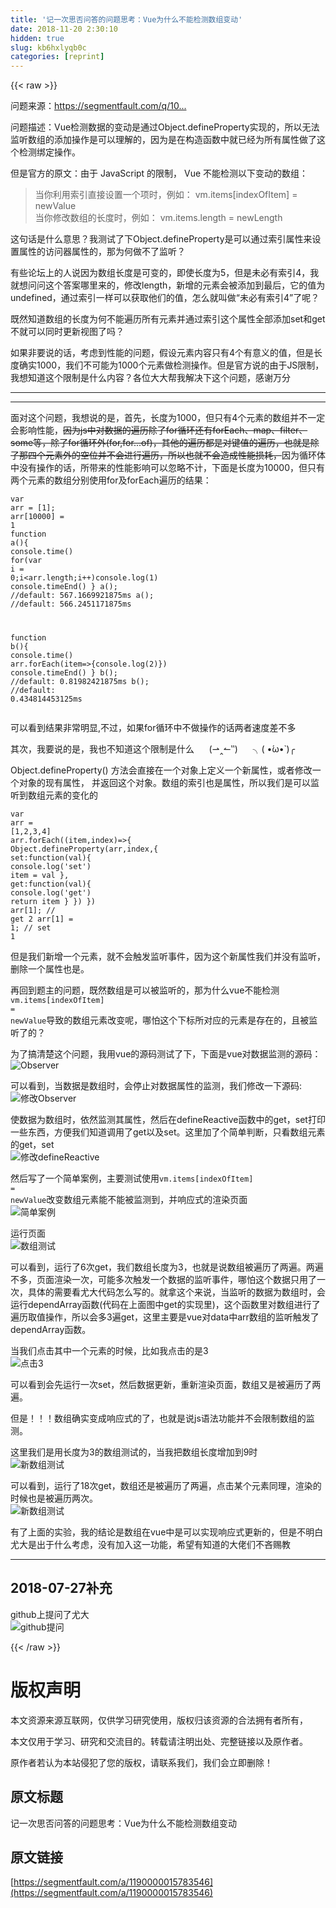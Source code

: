 ```yaml
---
title: '记一次思否问答的问题思考：Vue为什么不能检测数组变动' 
date: 2018-11-20 2:30:10
hidden: true
slug: kb6hxlyqb0c
categories: [reprint]
---
```


{{< raw >}}
<p>&#x95EE;&#x9898;&#x6765;&#x6E90;&#xFF1A;<a href="https://segmentfault.com/q/1010000015780995">https://segmentfault.com/q/10...</a></p><p>&#x95EE;&#x9898;&#x63CF;&#x8FF0;&#xFF1A;Vue&#x68C0;&#x6D4B;&#x6570;&#x636E;&#x7684;&#x53D8;&#x52A8;&#x662F;&#x901A;&#x8FC7;Object.defineProperty&#x5B9E;&#x73B0;&#x7684;&#xFF0C;&#x6240;&#x4EE5;&#x65E0;&#x6CD5;&#x76D1;&#x542C;&#x6570;&#x7EC4;&#x7684;&#x6DFB;&#x52A0;&#x64CD;&#x4F5C;&#x662F;&#x53EF;&#x4EE5;&#x7406;&#x89E3;&#x7684;&#xFF0C;&#x56E0;&#x4E3A;&#x662F;&#x5728;&#x6784;&#x9020;&#x51FD;&#x6570;&#x4E2D;&#x5C31;&#x5DF2;&#x7ECF;&#x4E3A;&#x6240;&#x6709;&#x5C5E;&#x6027;&#x505A;&#x4E86;&#x8FD9;&#x4E2A;&#x68C0;&#x6D4B;&#x7ED1;&#x5B9A;&#x64CD;&#x4F5C;&#x3002;</p><p>&#x4F46;&#x662F;&#x5B98;&#x65B9;&#x7684;&#x539F;&#x6587;&#xFF1A;&#x7531;&#x4E8E; JavaScript &#x7684;&#x9650;&#x5236;&#xFF0C; Vue &#x4E0D;&#x80FD;&#x68C0;&#x6D4B;&#x4EE5;&#x4E0B;&#x53D8;&#x52A8;&#x7684;&#x6570;&#x7EC4;&#xFF1A;</p><blockquote>&#x5F53;&#x4F60;&#x5229;&#x7528;&#x7D22;&#x5F15;&#x76F4;&#x63A5;&#x8BBE;&#x7F6E;&#x4E00;&#x4E2A;&#x9879;&#x65F6;&#xFF0C;&#x4F8B;&#x5982;&#xFF1A; vm.items[indexOfItem] = newValue<br>&#x5F53;&#x4F60;&#x4FEE;&#x6539;&#x6570;&#x7EC4;&#x7684;&#x957F;&#x5EA6;&#x65F6;&#xFF0C;&#x4F8B;&#x5982;&#xFF1A; vm.items.length = newLength</blockquote><p>&#x8FD9;&#x53E5;&#x8BDD;&#x662F;&#x4EC0;&#x4E48;&#x610F;&#x601D;&#xFF1F;&#x6211;&#x6D4B;&#x8BD5;&#x4E86;&#x4E0B;Object.defineProperty&#x662F;&#x53EF;&#x4EE5;&#x901A;&#x8FC7;&#x7D22;&#x5F15;&#x5C5E;&#x6027;&#x6765;&#x8BBE;&#x7F6E;&#x5C5E;&#x6027;&#x7684;&#x8BBF;&#x95EE;&#x5668;&#x5C5E;&#x6027;&#x7684;&#xFF0C;&#x90A3;&#x4E3A;&#x4F55;&#x505A;&#x4E0D;&#x4E86;&#x76D1;&#x542C;&#xFF1F;</p><p>&#x6709;&#x4E9B;&#x8BBA;&#x575B;&#x4E0A;&#x7684;&#x4EBA;&#x8BF4;&#x56E0;&#x4E3A;&#x6570;&#x7EC4;&#x957F;&#x5EA6;&#x662F;&#x53EF;&#x53D8;&#x7684;&#xFF0C;&#x5373;&#x4F7F;&#x957F;&#x5EA6;&#x4E3A;5&#xFF0C;&#x4F46;&#x662F;&#x672A;&#x5FC5;&#x6709;&#x7D22;&#x5F15;4&#xFF0C;&#x6211;&#x5C31;&#x60F3;&#x95EE;&#x95EE;&#x8FD9;&#x4E2A;&#x7B54;&#x6848;&#x54EA;&#x91CC;&#x6765;&#x7684;&#xFF0C;&#x4FEE;&#x6539;length&#xFF0C;&#x65B0;&#x589E;&#x7684;&#x5143;&#x7D20;&#x4F1A;&#x88AB;&#x6DFB;&#x52A0;&#x5230;&#x6700;&#x540E;&#xFF0C;&#x5B83;&#x7684;&#x503C;&#x4E3A;undefined&#xFF0C;&#x901A;&#x8FC7;&#x7D22;&#x5F15;&#x4E00;&#x6837;&#x53EF;&#x4EE5;&#x83B7;&#x53D6;&#x4ED6;&#x4EEC;&#x7684;&#x503C;&#xFF0C;&#x600E;&#x4E48;&#x5C31;&#x53EB;&#x505A;&#x201C;&#x672A;&#x5FC5;&#x6709;&#x7D22;&#x5F15;4&#x201D;&#x4E86;&#x5462;&#xFF1F;</p><p>&#x65E2;&#x7136;&#x77E5;&#x9053;&#x6570;&#x7EC4;&#x7684;&#x957F;&#x5EA6;&#x4E3A;&#x4F55;&#x4E0D;&#x80FD;&#x904D;&#x5386;&#x6240;&#x6709;&#x5143;&#x7D20;&#x5E76;&#x901A;&#x8FC7;&#x7D22;&#x5F15;&#x8FD9;&#x4E2A;&#x5C5E;&#x6027;&#x5168;&#x90E8;&#x6DFB;&#x52A0;set&#x548C;get&#x4E0D;&#x5C31;&#x53EF;&#x4EE5;&#x540C;&#x65F6;&#x66F4;&#x65B0;&#x89C6;&#x56FE;&#x4E86;&#x5417;&#xFF1F;</p><p>&#x5982;&#x679C;&#x975E;&#x8981;&#x8BF4;&#x7684;&#x8BDD;&#xFF0C;&#x8003;&#x8651;&#x5230;&#x6027;&#x80FD;&#x7684;&#x95EE;&#x9898;&#xFF0C;&#x5047;&#x8BBE;&#x5143;&#x7D20;&#x5185;&#x5BB9;&#x53EA;&#x6709;4&#x4E2A;&#x6709;&#x610F;&#x4E49;&#x7684;&#x503C;&#xFF0C;&#x4F46;&#x662F;&#x957F;&#x5EA6;&#x786E;&#x5B9E;1000&#xFF0C;&#x6211;&#x4EEC;&#x4E0D;&#x53EF;&#x80FD;&#x4E3A;1000&#x4E2A;&#x5143;&#x7D20;&#x505A;&#x68C0;&#x6D4B;&#x64CD;&#x4F5C;&#x3002;&#x4F46;&#x662F;&#x5B98;&#x65B9;&#x8BF4;&#x7684;&#x7531;&#x4E8E;JS&#x9650;&#x5236;&#xFF0C;&#x6211;&#x60F3;&#x77E5;&#x9053;&#x8FD9;&#x4E2A;&#x9650;&#x5236;&#x662F;&#x4EC0;&#x4E48;&#x5185;&#x5BB9;&#xFF1F;&#x5404;&#x4F4D;&#x5927;&#x5927;&#x5E2E;&#x6211;&#x89E3;&#x51B3;&#x4E0B;&#x8FD9;&#x4E2A;&#x95EE;&#x9898;&#xFF0C;&#x611F;&#x8C22;&#x4E07;&#x5206;</p><hr><hr><p>&#x9762;&#x5BF9;&#x8FD9;&#x4E2A;&#x95EE;&#x9898;&#xFF0C;&#x6211;&#x60F3;&#x8BF4;&#x7684;&#x662F;&#xFF0C;&#x9996;&#x5148;&#xFF0C;&#x957F;&#x5EA6;&#x4E3A;1000&#xFF0C;&#x4F46;&#x53EA;&#x6709;4&#x4E2A;&#x5143;&#x7D20;&#x7684;&#x6570;&#x7EC4;&#x5E76;&#x4E0D;&#x4E00;&#x5B9A;&#x4F1A;&#x5F71;&#x54CD;&#x6027;&#x80FD;&#xFF0C;<del>&#x56E0;&#x4E3A;js&#x4E2D;&#x5BF9;&#x6570;&#x636E;&#x7684;&#x904D;&#x5386;&#x9664;&#x4E86;for&#x5FAA;&#x73AF;&#x8FD8;&#x6709;forEach&#x3001;map&#x3001;filter&#x3001;some&#x7B49;&#xFF0C;&#x9664;&#x4E86;for&#x5FAA;&#x73AF;&#x5916;(for,for...of)&#xFF0C;&#x5176;&#x4ED6;&#x7684;&#x904D;&#x5386;&#x90FD;&#x662F;&#x5BF9;&#x952E;&#x503C;&#x7684;&#x904D;&#x5386;&#xFF0C;&#x4E5F;&#x5C31;&#x662F;&#x9664;&#x4E86;&#x90A3;&#x56DB;&#x4E2A;&#x5143;&#x7D20;&#x5916;&#x7684;&#x7A7A;&#x4F4D;&#x5E76;&#x4E0D;&#x4F1A;&#x8FDB;&#x884C;&#x904D;&#x5386;&#xFF0C;&#x6240;&#x4EE5;&#x4E5F;&#x5C31;&#x4E0D;&#x4F1A;&#x9020;&#x6210;&#x6027;&#x80FD;&#x635F;&#x8017;&#xFF0C;</del>&#x56E0;&#x4E3A;&#x5FAA;&#x73AF;&#x4F53;&#x4E2D;&#x6CA1;&#x6709;&#x64CD;&#x4F5C;&#x7684;&#x8BDD;&#xFF0C;&#x6240;&#x5E26;&#x6765;&#x7684;&#x6027;&#x80FD;&#x5F71;&#x54CD;&#x53EF;&#x4EE5;&#x5FFD;&#x7565;&#x4E0D;&#x8BA1;&#xFF0C;&#x4E0B;&#x9762;&#x662F;&#x957F;&#x5EA6;&#x4E3A;10000&#xFF0C;&#x4F46;&#x53EA;&#x6709;&#x4E24;&#x4E2A;&#x5143;&#x7D20;&#x7684;&#x6570;&#x7EC4;&#x5206;&#x522B;&#x4F7F;&#x7528;for&#x53CA;forEach&#x904D;&#x5386;&#x7684;&#x7ED3;&#x679C;&#xFF1A;</p><div class="widget-codetool" style="display:none"><div class="widget-codetool--inner"><span class="selectCode code-tool" data-toggle="tooltip" data-placement="top" title="" data-original-title="&#x5168;&#x9009;"></span> <span type="button" class="copyCode code-tool" data-toggle="tooltip" data-placement="top" data-clipboard-text="var arr = [1]; arr[10000] = 1
function a(){
    console.time()
    for(var i = 0;i&lt;arr.length;i++)console.log(1)
    console.timeEnd()
}
a(); //default: 567.1669921875ms
a(); //default: 566.2451171875ms

function b(){
    console.time()
    arr.forEach(item=&gt;{console.log(2)})
    console.timeEnd()
}
b(); //default: 0.81982421875ms
b(); //default: 0.434814453125ms" title="" data-original-title="&#x590D;&#x5236;"></span> <span type="button" class="saveToNote code-tool" data-toggle="tooltip" data-placement="top" title="" data-original-title="&#x653E;&#x8FDB;&#x7B14;&#x8BB0;"></span></div></div><pre class="hljs javascript"><code><span class="hljs-keyword">var</span> arr = [<span class="hljs-number">1</span>]; arr[<span class="hljs-number">10000</span>] = <span class="hljs-number">1</span>
<span class="hljs-function"><span class="hljs-keyword">function</span> <span class="hljs-title">a</span>(<span class="hljs-params"></span>)</span>{
    <span class="hljs-built_in">console</span>.time()
    <span class="hljs-keyword">for</span>(<span class="hljs-keyword">var</span> i = <span class="hljs-number">0</span>;i&lt;arr.length;i++)<span class="hljs-built_in">console</span>.log(<span class="hljs-number">1</span>)
    <span class="hljs-built_in">console</span>.timeEnd()
}
a(); <span class="hljs-comment">//default: 567.1669921875ms</span>
a(); <span class="hljs-comment">//default: 566.2451171875ms</span>

<span class="hljs-function"><span class="hljs-keyword">function</span> <span class="hljs-title">b</span>(<span class="hljs-params"></span>)</span>{
    <span class="hljs-built_in">console</span>.time()
    arr.forEach(<span class="hljs-function"><span class="hljs-params">item</span>=&gt;</span>{<span class="hljs-built_in">console</span>.log(<span class="hljs-number">2</span>)})
    <span class="hljs-built_in">console</span>.timeEnd()
}
b(); <span class="hljs-comment">//default: 0.81982421875ms</span>
b(); <span class="hljs-comment">//default: 0.434814453125ms</span></code></pre><p>&#x53EF;&#x4EE5;&#x770B;&#x5230;&#x7ED3;&#x679C;&#x975E;&#x5E38;&#x660E;&#x663E;,&#x4E0D;&#x8FC7;&#xFF0C;&#x5982;&#x679C;for&#x5FAA;&#x73AF;&#x4E2D;&#x4E0D;&#x505A;&#x64CD;&#x4F5C;&#x7684;&#x8BDD;&#x4E24;&#x8005;&#x901F;&#x5EA6;&#x5DEE;&#x4E0D;&#x591A;</p><p>&#x5176;&#x6B21;&#xFF0C;&#x6211;&#x8981;&#x8BF4;&#x7684;&#x662F;&#xFF0C;&#x6211;&#x4E5F;&#x4E0D;&#x77E5;&#x9053;&#x8FD9;&#x4E2A;&#x9650;&#x5236;&#x662F;&#x4EC0;&#x4E48; &#xA0;&#xA0;&#xA0;&#xA0; (&#x21C0;&#x2038;&#x21BC;&#x2036;) &#xA0;&#xA0;&#xA0;&#xA0; &#x256E;( &#x2022;&#x301;&#x3C9;&#x2022;&#x300; )&#x256D;</p><p>Object.defineProperty() &#x65B9;&#x6CD5;&#x4F1A;&#x76F4;&#x63A5;&#x5728;&#x4E00;&#x4E2A;&#x5BF9;&#x8C61;&#x4E0A;&#x5B9A;&#x4E49;&#x4E00;&#x4E2A;&#x65B0;&#x5C5E;&#x6027;&#xFF0C;&#x6216;&#x8005;&#x4FEE;&#x6539;&#x4E00;&#x4E2A;&#x5BF9;&#x8C61;&#x7684;&#x73B0;&#x6709;&#x5C5E;&#x6027;&#xFF0C; &#x5E76;&#x8FD4;&#x56DE;&#x8FD9;&#x4E2A;&#x5BF9;&#x8C61;&#x3002;&#x6570;&#x7EC4;&#x7684;&#x7D22;&#x5F15;&#x4E5F;&#x662F;&#x5C5E;&#x6027;&#xFF0C;&#x6240;&#x4EE5;&#x6211;&#x4EEC;&#x662F;&#x53EF;&#x4EE5;&#x76D1;&#x542C;&#x5230;&#x6570;&#x7EC4;&#x5143;&#x7D20;&#x7684;&#x53D8;&#x5316;&#x7684;</p><div class="widget-codetool" style="display:none"><div class="widget-codetool--inner"><span class="selectCode code-tool" data-toggle="tooltip" data-placement="top" title="" data-original-title="&#x5168;&#x9009;"></span> <span type="button" class="copyCode code-tool" data-toggle="tooltip" data-placement="top" data-clipboard-text="var arr = [1,2,3,4]
arr.forEach((item,index)=&gt;{
    Object.defineProperty(arr,index,{
        set:function(val){
            console.log(&apos;set&apos;)
            item = val
        },
        get:function(val){
            console.log(&apos;get&apos;)
            return item
        }
    })
})
arr[1]; // get  2
arr[1] = 1; // set  1" title="" data-original-title="&#x590D;&#x5236;"></span> <span type="button" class="saveToNote code-tool" data-toggle="tooltip" data-placement="top" title="" data-original-title="&#x653E;&#x8FDB;&#x7B14;&#x8BB0;"></span></div></div><pre class="hljs javascript"><code><span class="hljs-keyword">var</span> arr = [<span class="hljs-number">1</span>,<span class="hljs-number">2</span>,<span class="hljs-number">3</span>,<span class="hljs-number">4</span>]
arr.forEach(<span class="hljs-function">(<span class="hljs-params">item,index</span>)=&gt;</span>{
    <span class="hljs-built_in">Object</span>.defineProperty(arr,index,{
        <span class="hljs-attr">set</span>:<span class="hljs-function"><span class="hljs-keyword">function</span>(<span class="hljs-params">val</span>)</span>{
            <span class="hljs-built_in">console</span>.log(<span class="hljs-string">&apos;set&apos;</span>)
            item = val
        },
        <span class="hljs-attr">get</span>:<span class="hljs-function"><span class="hljs-keyword">function</span>(<span class="hljs-params">val</span>)</span>{
            <span class="hljs-built_in">console</span>.log(<span class="hljs-string">&apos;get&apos;</span>)
            <span class="hljs-keyword">return</span> item
        }
    })
})
arr[<span class="hljs-number">1</span>]; <span class="hljs-comment">// get  2</span>
arr[<span class="hljs-number">1</span>] = <span class="hljs-number">1</span>; <span class="hljs-comment">// set  1</span></code></pre><p>&#x4F46;&#x662F;&#x6211;&#x4EEC;&#x65B0;&#x589E;&#x4E00;&#x4E2A;&#x5143;&#x7D20;&#xFF0C;&#x5C31;&#x4E0D;&#x4F1A;&#x89E6;&#x53D1;&#x76D1;&#x542C;&#x4E8B;&#x4EF6;&#xFF0C;&#x56E0;&#x4E3A;&#x8FD9;&#x4E2A;&#x65B0;&#x5C5E;&#x6027;&#x6211;&#x4EEC;&#x5E76;&#x6CA1;&#x6709;&#x76D1;&#x542C;&#xFF0C;&#x5220;&#x9664;&#x4E00;&#x4E2A;&#x5C5E;&#x6027;&#x4E5F;&#x662F;&#x3002;</p><p>&#x518D;&#x56DE;&#x5230;&#x9898;&#x4E3B;&#x7684;&#x95EE;&#x9898;&#xFF0C;&#x65E2;&#x7136;&#x6570;&#x7EC4;&#x662F;&#x53EF;&#x4EE5;&#x88AB;&#x76D1;&#x542C;&#x7684;&#xFF0C;&#x90A3;&#x4E3A;&#x4EC0;&#x4E48;vue&#x4E0D;&#x80FD;&#x68C0;&#x6D4B;<code>vm.items[indexOfItem] = newValue</code>&#x5BFC;&#x81F4;&#x7684;&#x6570;&#x7EC4;&#x5143;&#x7D20;&#x6539;&#x53D8;&#x5462;&#xFF0C;&#x54EA;&#x6015;&#x8FD9;&#x4E2A;&#x4E0B;&#x6807;&#x6240;&#x5BF9;&#x5E94;&#x7684;&#x5143;&#x7D20;&#x662F;&#x5B58;&#x5728;&#x7684;&#xFF0C;&#x4E14;&#x88AB;&#x76D1;&#x542C;&#x4E86;&#x7684;&#xFF1F;</p><p>&#x4E3A;&#x4E86;&#x641E;&#x6E05;&#x695A;&#x8FD9;&#x4E2A;&#x95EE;&#x9898;&#xFF0C;&#x6211;&#x7528;vue&#x7684;&#x6E90;&#x7801;&#x6D4B;&#x8BD5;&#x4E86;&#x4E0B;&#xFF0C;&#x4E0B;&#x9762;&#x662F;vue&#x5BF9;&#x6570;&#x636E;&#x76D1;&#x6D4B;&#x7684;&#x6E90;&#x7801;&#xFF1A;<br><span class="img-wrap"><img data-src="/img/bVbeoaB?w=812&amp;h=621" src="https://static.alili.tech/img/bVbeoaB?w=812&amp;h=621" alt="Observer" title="Observer" style="cursor:pointer;display:inline"></span></p><p>&#x53EF;&#x4EE5;&#x770B;&#x5230;&#xFF0C;&#x5F53;&#x6570;&#x636E;&#x662F;&#x6570;&#x7EC4;&#x65F6;&#xFF0C;&#x4F1A;&#x505C;&#x6B62;&#x5BF9;&#x6570;&#x636E;&#x5C5E;&#x6027;&#x7684;&#x76D1;&#x6D4B;&#xFF0C;&#x6211;&#x4EEC;&#x4FEE;&#x6539;&#x4E00;&#x4E0B;&#x6E90;&#x7801;:<br><span class="img-wrap"><img data-src="/img/bVbeoaN?w=853&amp;h=508" src="https://static.alili.tech/img/bVbeoaN?w=853&amp;h=508" alt="&#x4FEE;&#x6539;Observer" title="&#x4FEE;&#x6539;Observer" style="cursor:pointer;display:inline"></span></p><p>&#x4F7F;&#x6570;&#x636E;&#x4E3A;&#x6570;&#x7EC4;&#x65F6;&#xFF0C;&#x4F9D;&#x7136;&#x76D1;&#x6D4B;&#x5176;&#x5C5E;&#x6027;&#xFF0C;&#x7136;&#x540E;&#x5728;defineReactive&#x51FD;&#x6570;&#x4E2D;&#x7684;get&#xFF0C;set&#x6253;&#x5370;&#x4E00;&#x4E9B;&#x4E1C;&#x897F;&#xFF0C;&#x65B9;&#x4FBF;&#x6211;&#x4EEC;&#x77E5;&#x9053;&#x8C03;&#x7528;&#x4E86;get&#x4EE5;&#x53CA;set&#x3002;&#x8FD9;&#x91CC;&#x52A0;&#x4E86;&#x4E2A;&#x7B80;&#x5355;&#x5224;&#x65AD;&#xFF0C;&#x53EA;&#x770B;&#x6570;&#x7EC4;&#x5143;&#x7D20;&#x7684;get&#xFF0C;set<br><span class="img-wrap"><img data-src="/img/bVbeoaU?w=1010&amp;h=634" src="https://static.alili.tech/img/bVbeoaU?w=1010&amp;h=634" alt="&#x4FEE;&#x6539;defineReactive" title="&#x4FEE;&#x6539;defineReactive" style="cursor:pointer;display:inline"></span></p><p>&#x7136;&#x540E;&#x5199;&#x4E86;&#x4E00;&#x4E2A;&#x7B80;&#x5355;&#x6848;&#x4F8B;&#xFF0C;&#x4E3B;&#x8981;&#x6D4B;&#x8BD5;&#x4F7F;&#x7528;<code>vm.items[indexOfItem] = newValue</code>&#x6539;&#x53D8;&#x6570;&#x7EC4;&#x5143;&#x7D20;&#x80FD;&#x4E0D;&#x80FD;&#x88AB;&#x76D1;&#x6D4B;&#x5230;&#xFF0C;&#x5E76;&#x54CD;&#x5E94;&#x5F0F;&#x7684;&#x6E32;&#x67D3;&#x9875;&#x9762;<br><span class="img-wrap"><img data-src="/img/bVbeoa2?w=1157&amp;h=453" src="https://static.alili.tech/img/bVbeoa2?w=1157&amp;h=453" alt="&#x7B80;&#x5355;&#x6848;&#x4F8B;" title="&#x7B80;&#x5355;&#x6848;&#x4F8B;" style="cursor:pointer;display:inline"></span></p><p>&#x8FD0;&#x884C;&#x9875;&#x9762;<br><span class="img-wrap"><img data-src="/img/bVbeoa5?w=545&amp;h=177" src="https://static.alili.tech/img/bVbeoa5?w=545&amp;h=177" alt="&#x6570;&#x7EC4;&#x6D4B;&#x8BD5;" title="&#x6570;&#x7EC4;&#x6D4B;&#x8BD5;" style="cursor:pointer"></span></p><p>&#x53EF;&#x4EE5;&#x770B;&#x5230;&#xFF0C;&#x8FD0;&#x884C;&#x4E86;6&#x6B21;get&#xFF0C;&#x6211;&#x4EEC;&#x6570;&#x7EC4;&#x957F;&#x5EA6;&#x4E3A;3&#xFF0C;&#x4E5F;&#x5C31;&#x662F;&#x8BF4;&#x6570;&#x7EC4;&#x88AB;&#x904D;&#x5386;&#x4E86;&#x4E24;&#x904D;&#x3002;&#x4E24;&#x904D;&#x4E0D;&#x591A;&#xFF0C;&#x9875;&#x9762;&#x6E32;&#x67D3;&#x4E00;&#x6B21;&#xFF0C;&#x53EF;&#x80FD;&#x591A;&#x6B21;&#x89E6;&#x53D1;&#x4E00;&#x4E2A;&#x6570;&#x636E;&#x7684;&#x76D1;&#x542C;&#x4E8B;&#x4EF6;&#xFF0C;&#x54EA;&#x6015;&#x8FD9;&#x4E2A;&#x6570;&#x636E;&#x53EA;&#x7528;&#x4E86;&#x4E00;&#x6B21;&#xFF0C;&#x5177;&#x4F53;&#x7684;&#x9700;&#x8981;&#x770B;&#x5C24;&#x5927;&#x4EE3;&#x7801;&#x600E;&#x4E48;&#x5199;&#x7684;&#x3002;&#x5C31;&#x62FF;&#x8FD9;&#x4E2A;&#x6765;&#x8BF4;&#xFF0C;&#x5F53;&#x76D1;&#x542C;&#x7684;&#x6570;&#x636E;&#x4E3A;&#x6570;&#x7EC4;&#x65F6;&#xFF0C;&#x4F1A;&#x8FD0;&#x884C;dependArray&#x51FD;&#x6570;(&#x4EE3;&#x7801;&#x5728;&#x4E0A;&#x9762;&#x56FE;&#x4E2D;get&#x7684;&#x5B9E;&#x73B0;&#x91CC;)&#xFF0C;&#x8FD9;&#x4E2A;&#x51FD;&#x6570;&#x91CC;&#x5BF9;&#x6570;&#x7EC4;&#x8FDB;&#x884C;&#x4E86;&#x904D;&#x5386;&#x53D6;&#x503C;&#x64CD;&#x4F5C;&#xFF0C;&#x6240;&#x4EE5;&#x4F1A;&#x591A;3&#x904D;get&#xFF0C;&#x8FD9;&#x91CC;&#x4E3B;&#x8981;&#x662F;vue&#x5BF9;data&#x4E2D;arr&#x6570;&#x7EC4;&#x7684;&#x76D1;&#x542C;&#x89E6;&#x53D1;&#x4E86;dependArray&#x51FD;&#x6570;&#x3002;</p><p>&#x5F53;&#x6211;&#x4EEC;&#x70B9;&#x51FB;&#x5176;&#x4E2D;&#x4E00;&#x4E2A;&#x5143;&#x7D20;&#x7684;&#x65F6;&#x5019;&#xFF0C;&#x6BD4;&#x5982;&#x6211;&#x70B9;&#x51FB;&#x7684;&#x662F;3<br><span class="img-wrap"><img data-src="/img/bVbeobc?w=522&amp;h=228" src="https://static.alili.tech/img/bVbeobc?w=522&amp;h=228" alt="&#x70B9;&#x51FB;3" title="&#x70B9;&#x51FB;3" style="cursor:pointer"></span></p><p>&#x53EF;&#x4EE5;&#x770B;&#x5230;&#x4F1A;&#x5148;&#x8FD0;&#x884C;&#x4E00;&#x6B21;set&#xFF0C;&#x7136;&#x540E;&#x6570;&#x636E;&#x66F4;&#x65B0;&#xFF0C;&#x91CD;&#x65B0;&#x6E32;&#x67D3;&#x9875;&#x9762;&#xFF0C;&#x6570;&#x7EC4;&#x53C8;&#x662F;&#x88AB;&#x904D;&#x5386;&#x4E86;&#x4E24;&#x904D;&#x3002;</p><p>&#x4F46;&#x662F;&#xFF01;&#xFF01;&#xFF01;&#x6570;&#x7EC4;&#x786E;&#x5B9E;&#x53D8;&#x6210;&#x54CD;&#x5E94;&#x5F0F;&#x7684;&#x4E86;&#xFF0C;&#x4E5F;&#x5C31;&#x662F;&#x8BF4;js&#x8BED;&#x6CD5;&#x529F;&#x80FD;&#x5E76;&#x4E0D;&#x4F1A;&#x9650;&#x5236;&#x6570;&#x7EC4;&#x7684;&#x76D1;&#x6D4B;&#x3002;</p><p>&#x8FD9;&#x91CC;&#x6211;&#x4EEC;&#x662F;&#x7528;&#x957F;&#x5EA6;&#x4E3A;3&#x7684;&#x6570;&#x7EC4;&#x6D4B;&#x8BD5;&#x7684;&#xFF0C;&#x5F53;&#x6211;&#x628A;&#x6570;&#x7EC4;&#x957F;&#x5EA6;&#x589E;&#x52A0;&#x5230;9&#x65F6;<br><span class="img-wrap"><img data-src="/img/bVbeobe?w=542&amp;h=158" src="https://static.alili.tech/img/bVbeobe?w=542&amp;h=158" alt="&#x65B0;&#x6570;&#x7EC4;&#x6D4B;&#x8BD5;" title="&#x65B0;&#x6570;&#x7EC4;&#x6D4B;&#x8BD5;" style="cursor:pointer"></span></p><p>&#x53EF;&#x4EE5;&#x770B;&#x5230;&#xFF0C;&#x8FD0;&#x884C;&#x4E86;18&#x6B21;get&#xFF0C;&#x6570;&#x7EC4;&#x8FD8;&#x662F;&#x88AB;&#x904D;&#x5386;&#x4E86;&#x4E24;&#x904D;&#xFF0C;&#x70B9;&#x51FB;&#x67D0;&#x4E2A;&#x5143;&#x7D20;&#x540C;&#x7406;&#xFF0C;&#x6E32;&#x67D3;&#x7684;&#x65F6;&#x5019;&#x4E5F;&#x662F;&#x88AB;&#x904D;&#x5386;&#x4E24;&#x6B21;&#x3002;<br><span class="img-wrap"><img data-src="/img/bVbeobn?w=547&amp;h=244" src="https://static.alili.tech/img/bVbeobn?w=547&amp;h=244" alt="&#x65B0;&#x6570;&#x7EC4;&#x6D4B;&#x8BD5;" title="&#x65B0;&#x6570;&#x7EC4;&#x6D4B;&#x8BD5;" style="cursor:pointer"></span></p><p>&#x6709;&#x4E86;&#x4E0A;&#x9762;&#x7684;&#x5B9E;&#x9A8C;&#xFF0C;&#x6211;&#x7684;&#x7ED3;&#x8BBA;&#x662F;&#x6570;&#x7EC4;&#x5728;vue&#x4E2D;&#x662F;&#x53EF;&#x4EE5;&#x5B9E;&#x73B0;&#x54CD;&#x5E94;&#x5F0F;&#x66F4;&#x65B0;&#x7684;&#xFF0C;&#x4F46;&#x662F;&#x4E0D;&#x660E;&#x767D;&#x5C24;&#x5927;&#x662F;&#x51FA;&#x4E8E;&#x4EC0;&#x4E48;&#x8003;&#x8651;&#xFF0C;&#x6CA1;&#x6709;&#x52A0;&#x5165;&#x8FD9;&#x4E00;&#x529F;&#x80FD;&#xFF0C;&#x5E0C;&#x671B;&#x6709;&#x77E5;&#x9053;&#x7684;&#x5927;&#x4F6C;&#x4EEC;&#x4E0D;&#x541D;&#x8D50;&#x6559;</p><hr><h2 id="articleHeader0">2018-07-27&#x8865;&#x5145;</h2><p>github&#x4E0A;&#x63D0;&#x95EE;&#x4E86;&#x5C24;&#x5927;<br><span class="img-wrap"><img data-src="/img/bVbepk3?w=807&amp;h=795" src="https://static.alili.tech/img/bVbepk3?w=807&amp;h=795" alt="github&#x63D0;&#x95EE;" title="github&#x63D0;&#x95EE;" style="cursor:pointer;display:inline"></span></p>
{{< /raw >}}

# 版权声明
本文资源来源互联网，仅供学习研究使用，版权归该资源的合法拥有者所有，

本文仅用于学习、研究和交流目的。转载请注明出处、完整链接以及原作者。

原作者若认为本站侵犯了您的版权，请联系我们，我们会立即删除！

## 原文标题
记一次思否问答的问题思考：Vue为什么不能检测数组变动

## 原文链接
[https://segmentfault.com/a/1190000015783546](https://segmentfault.com/a/1190000015783546)

